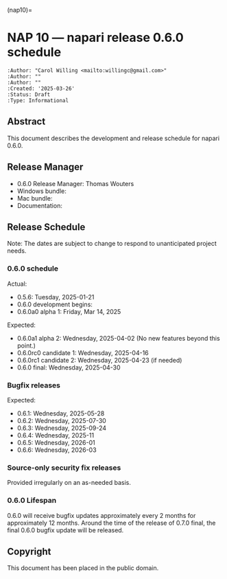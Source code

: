 (nap10)=

# NAP 10 — napari release 0.6.0 schedule

```{eval-rst}
:Author: "Carol Willing <mailto:willingc@gmail.com>"
:Author: ""
:Author: ""
:Created: '2025-03-26'
:Status: Draft
:Type: Informational
```

## Abstract

This document describes the development and release schedule for
napari 0.6.0.

## Release Manager

- 0.6.0 Release Manager: Thomas Wouters
- Windows bundle:
- Mac bundle:
- Documentation:

## Release Schedule

Note: The dates are subject to change to respond to unanticipated
project needs.

### 0.6.0 schedule

Actual:

- 0.5.6: Tuesday, 2025-01-21
- 0.6.0 development begins:
- 0.6.0a0 alpha 1: Friday, Mar 14, 2025

Expected:

- 0.6.0a1 alpha 2: Wednesday, 2025-04-02
  (No new features beyond this point.)
- 0.6.0rc0 candidate 1: Wednesday, 2025-04-16
- 0.6.0rc1 candidate 2: Wednesday, 2025-04-23 (if needed)
- 0.6.0 final: Wednesday, 2025-04-30

### Bugfix releases

Expected:

- 0.6.1: Wednesday, 2025-05-28
- 0.6.2: Wednesday, 2025-07-30
- 0.6.3: Wednesday, 2025-09-24
- 0.6.4: Wednesday, 2025-11
- 0.6.5: Wednesday, 2026-01
- 0.6.6: Wednesday, 2026-03

### Source-only security fix releases

Provided irregularly on an as-needed basis.

### 0.6.0 Lifespan

0.6.0 will receive bugfix updates approximately every 2 months for
approximately 12 months. Around the time of the release of 0.7.0 final, the
final 0.6.0 bugfix update will be released.

## Copyright

This document has been placed in the public domain.
